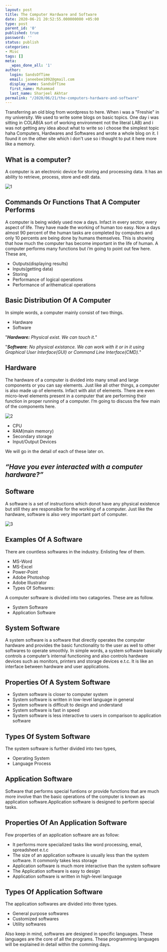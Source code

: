 ```yaml
---
layout: post
title: The Computer Hardware and Software
date: 2020-06-21 20:52:55.000000000 +05:00
type: post
parent_id: '0'
published: true
password: ''
status: publish
categories:
- Misc
tags: []
meta:
  _wpas_done_all: '1'
author:
  login: SandsOfTime
  email: janeebee1092@gmail.com
  display_name: SandsOfTime
  first_name: Muhammad
  last_name: Sharjeel Akhtar
permalink: "/2020/06/21/the-computers-hardware-and-software"
---
```

Transferring an old blog from wordpress to here. When i was a "Freshie" in my university. We used to write some blogs on basic topics. One day i was sitting in COLAB(A sort of working environment not the literal LAB) and i was not getting any idea about what to write so i choose the simplest topic haha Computers, Hardwares and Softwares and wrote a whole blog on it. I found it on the other site which i don't use so i thought to put it here more like a memory. 

## What is a computer?

A computer is an electronic device for storing and processing data. It has an ability to retrieve, process, store and edit data.

![1](/assets/images/clt/the-computers-hardware-and-software/1.png)

## Commands Or Functions That A Computer Performs

A computer is being widely used now a days. Infact in every sector, every aspect of life. They have made the working of human too easy. Now a days almost 90 percent of the human tasks are completed by computers and only 10 percents are being done by humans themselves. This is showing that how much the computer has become important in the life of human. A computer performs many functions but i’m going to point out few here. These are,

* Outputs(displaying results)
* Inputs(getting data)
* Storing
* Performance of logical operations
* Performance of arithematical operations

## Basic Distribution Of A Computer

In simple words, a computer mainly consist of two things.

* Hardware
* Software

"_**Hardware:** Physical exist. We can touch it._"

"_**Software**: No physical existance. We can work with it or in it using Graphical User Interface(GUI) or Command Line Interface(CMD)._"

## Hardware

The hardware of a computer is divided into many small and large components or you can say elements. Just like all other things, a computer is also made up of elements. Infact with alot of elements. There are even micro-level elements present in a computer that are performing their function in proper running of a computer. I’m going to discuss the few main of the components here.

![2](/assets/images/clt/the-computers-hardware-and-software/2.png)

* CPU
* RAM(main memory)
* Secondary storage
* Input/Output Devices

We will go in the detail of each of these later on.

## _“Have you ever interacted with a computer hardware?”_

## Software

A software is a set of instructions which donot have any physical existence but still they are responsible for the working of a computer. Just like the hardware, software is also very important part of computer.

![3](/assets/images/clt/the-computers-hardware-and-software/3.png)

## Examples Of A Software

There are countless softwares in the industry. Enlisting few of them.

* MS-Word
* MS-Excel
* Power-Point
* Adobe Photoshop
* Adobe Illustrator
* Types Of Softwares:

A computer software is divided into two catagories. These are as follow.

* System Software
* Application Software

## System Software

A system software is a software that directly operates the computer hardware and provides the basic functionality to the user as well to other softwares to operate smoothly. In simple words, a system software basically controls a computer’s internal functioning and also controls hardware devices such as monitors, printers and storage devices e.t.c. It is like an interface between hardware and user applications.

## Properties Of A System Software

* System software is closer to computer system
* System software is written in low-level language in general
* System software is difficult to design and understand
* System software is fast in speed
* System software is less interactive to users in comparison to application software

## Types Of System Software

The system software is further divided into two types,

* Operating System
* Language Process

## Application Software

Software that performs special funtions or provide functions that are much more involve than the basic operations of the computer is known as application software.Application software is designed to perform special tasks.

## Properties Of An Application Software

Few properties of an application software are as follow:

* It performs more specialized tasks like word processing, email, spreadsheet e.t.c
* The size of an application software is usually less than the system software. It commonly takes less storage
* Application software is much more interactive than the system software
* The Application software is easy to design
* Application software is written in high-level language

## Types Of Application Software

The application softwares are divided into three types.

* General purpose softwares
* Customized softwares
* Utility softwares

Also keep in mind, softwares are designed in specific languages. These languages are the core of all the programs. These programming languages will be explained in detail within the comming days.